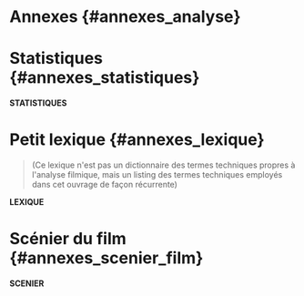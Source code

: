 # Annexes {#annexes_analyse}

# Statistiques {#annexes_statistiques}

__STATISTIQUES__

# Petit lexique {#annexes_lexique}

> (Ce lexique n'est pas un dictionnaire des termes techniques propres à l'analyse filmique, mais un listing des termes techniques employés dans cet ouvrage de façon récurrente)

__LEXIQUE__

# Scénier du film {#annexes_scenier_film}

__SCENIER__
